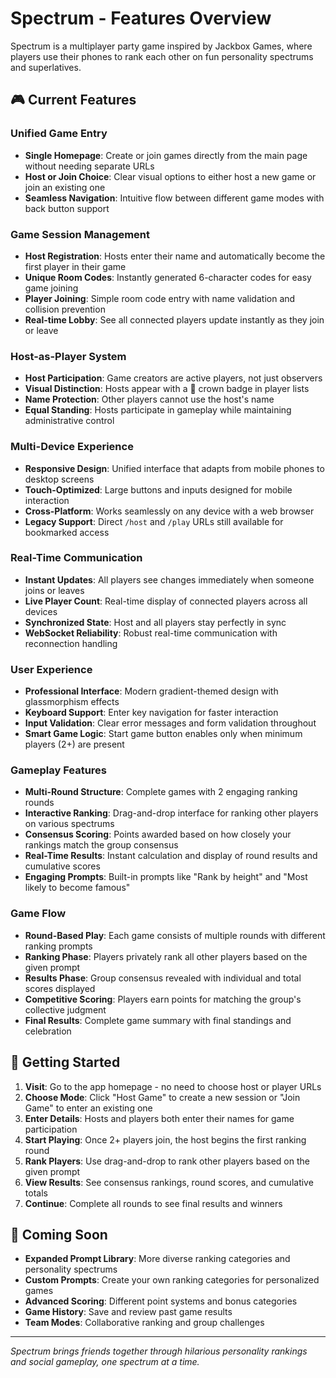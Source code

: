 # Spectrum - Features Overview

Spectrum is a multiplayer party game inspired by Jackbox Games, where players use their phones to rank each other on fun personality spectrums and superlatives.

## 🎮 Current Features

### Unified Game Entry
- **Single Homepage**: Create or join games directly from the main page without needing separate URLs
- **Host or Join Choice**: Clear visual options to either host a new game or join an existing one
- **Seamless Navigation**: Intuitive flow between different game modes with back button support

### Game Session Management
- **Host Registration**: Hosts enter their name and automatically become the first player in their game
- **Unique Room Codes**: Instantly generated 6-character codes for easy game joining
- **Player Joining**: Simple room code entry with name validation and collision prevention
- **Real-time Lobby**: See all connected players update instantly as they join or leave

### Host-as-Player System
- **Host Participation**: Game creators are active players, not just observers
- **Visual Distinction**: Hosts appear with a 👑 crown badge in player lists
- **Name Protection**: Other players cannot use the host's name
- **Equal Standing**: Hosts participate in gameplay while maintaining administrative control

### Multi-Device Experience
- **Responsive Design**: Unified interface that adapts from mobile phones to desktop screens
- **Touch-Optimized**: Large buttons and inputs designed for mobile interaction
- **Cross-Platform**: Works seamlessly on any device with a web browser
- **Legacy Support**: Direct `/host` and `/play` URLs still available for bookmarked access

### Real-Time Communication
- **Instant Updates**: All players see changes immediately when someone joins or leaves
- **Live Player Count**: Real-time display of connected players across all devices
- **Synchronized State**: Host and all players stay perfectly in sync
- **WebSocket Reliability**: Robust real-time communication with reconnection handling

### User Experience
- **Professional Interface**: Modern gradient-themed design with glassmorphism effects
- **Keyboard Support**: Enter key navigation for faster interaction
- **Input Validation**: Clear error messages and form validation throughout
- **Smart Game Logic**: Start game button enables only when minimum players (2+) are present

### Gameplay Features
- **Multi-Round Structure**: Complete games with 2 engaging ranking rounds
- **Interactive Ranking**: Drag-and-drop interface for ranking other players on various spectrums
- **Consensus Scoring**: Points awarded based on how closely your rankings match the group consensus
- **Real-Time Results**: Instant calculation and display of round results and cumulative scores
- **Engaging Prompts**: Built-in prompts like "Rank by height" and "Most likely to become famous"

### Game Flow
- **Round-Based Play**: Each game consists of multiple rounds with different ranking prompts
- **Ranking Phase**: Players privately rank all other players based on the given prompt
- **Results Phase**: Group consensus revealed with individual and total scores displayed
- **Competitive Scoring**: Players earn points for matching the group's collective judgment
- **Final Results**: Complete game summary with final standings and celebration

## 🚀 Getting Started

1. **Visit**: Go to the app homepage - no need to choose host or player URLs
2. **Choose Mode**: Click "Host Game" to create a new session or "Join Game" to enter an existing one
3. **Enter Details**: Hosts and players both enter their names for game participation
4. **Start Playing**: Once 2+ players join, the host begins the first ranking round
5. **Rank Players**: Use drag-and-drop to rank other players based on the given prompt
6. **View Results**: See consensus rankings, round scores, and cumulative totals
7. **Continue**: Complete all rounds to see final results and winners

## 🎯 Coming Soon

- **Expanded Prompt Library**: More diverse ranking categories and personality spectrums
- **Custom Prompts**: Create your own ranking categories for personalized games
- **Advanced Scoring**: Different point systems and bonus categories
- **Game History**: Save and review past game results
- **Team Modes**: Collaborative ranking and group challenges

---

*Spectrum brings friends together through hilarious personality rankings and social gameplay, one spectrum at a time.*